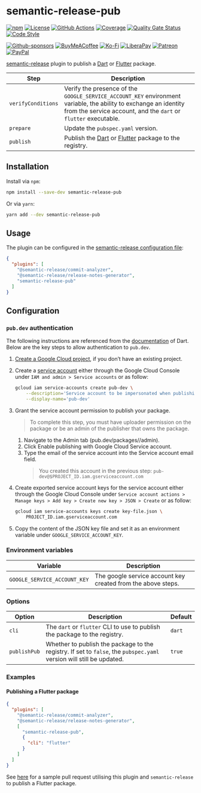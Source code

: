 # semantic-release-pub

[![npm](https://img.shields.io/npm/v/semantic-release-pub)](https://www.npmjs.com/package/semantic-release-pub)
[![License](https://img.shields.io/github/license/zeshuaro/semantic-release-pub)](https://github.com/zeshuaro/semantic-release-pub/blob/main/LICENSE)
[![GitHub Actions](https://github.com/zeshuaro/semantic-release-pub/actions/workflows/github-actions.yml/badge.svg)](https://github.com/zeshuaro/semantic-release-pub/actions/workflows/github-actions.yml)
[![Coverage](https://sonarcloud.io/api/project_badges/measure?project=semantic-release-pub&metric=coverage)](https://sonarcloud.io/summary/new_code?id=semantic-release-pub)
[![Quality Gate Status](https://sonarcloud.io/api/project_badges/measure?project=semantic-release-pub&metric=alert_status)](https://sonarcloud.io/summary/new_code?id=semantic-release-pub)
[![Code Style](https://img.shields.io/badge/code_style-prettier-ff69b4.svg)](https://github.com/prettier/prettier)

[![Github-sponsors](https://img.shields.io/badge/sponsor-30363D?style=for-the-badge&logo=GitHub-Sponsors&logoColor=#EA4AAA)](https://github.com/sponsors/zeshuaro)
[![BuyMeACoffee](https://img.shields.io/badge/Buy%20Me%20a%20Coffee-ffdd00?style=for-the-badge&logo=buy-me-a-coffee&logoColor=black)](https://www.buymeacoffee.com/zeshuaro)
[![Ko-Fi](https://img.shields.io/badge/Ko--fi-F16061?style=for-the-badge&logo=ko-fi&logoColor=white)](https://ko-fi.com/zeshuaro)
[![LiberaPay](https://img.shields.io/badge/Liberapay-F6C915?style=for-the-badge&logo=liberapay&logoColor=black)](https://liberapay.com/zeshuaro/)
[![Patreon](https://img.shields.io/badge/Patreon-F96854?style=for-the-badge&logo=patreon&logoColor=white)](https://patreon.com/zeshuaro)
[![PayPal](https://img.shields.io/badge/PayPal-00457C?style=for-the-badge&logo=paypal&logoColor=white)](https://paypal.me/JoshuaTang)

[semantic-release](https://github.com/semantic-release/semantic-release) plugin to publish a [Dart](https://dart.dev/guides/libraries/create-packages) or [Flutter](https://docs.flutter.dev/packages-and-plugins/developing-packages) package.

| Step               | Description                                                                                                                                                                         |
| ------------------ | ----------------------------------------------------------------------------------------------------------------------------------------------------------------------------------- |
| `verifyConditions` | Verify the presence of the `GOOGLE_SERVICE_ACCOUNT_KEY` environment variable, the ability to exchange an identity from the service account, and the `dart` or `flutter` executable. |
| `prepare`          | Update the `pubspec.yaml` version.                                                                                                                                                  |
| `publish`          | Publish the [Dart](https://dart.dev/tools/pub/publishing) or [Flutter](https://docs.flutter.dev/packages-and-plugins/developing-packages#publish) package to the registry.          |

## Installation

Install via `npm`:

```bash
npm install --save-dev semantic-release-pub
```

Or via `yarn`:

```bash
yarn add --dev semantic-release-pub
```

## Usage

The plugin can be configured in the [semantic-release configuration file](https://github.com/semantic-release/semantic-release/blob/master/docs/usage/configuration.md#configuration):

```json
{
  "plugins": [
    "@semantic-release/commit-analyzer", 
    "@semantic-release/release-notes-generator", 
    "semantic-release-pub"
  ]
}
```

## Configuration

### `pub.dev` authentication

The following instructions are referenced from the [documentation](https://dart.dev/tools/pub/automated-publishing#publish-using-exported-service-account-keys) of Dart. Below are the key steps to allow authentication to `pub.dev`.

1. [Create a Google Cloud project](https://cloud.google.com/resource-manager/docs/creating-managing-projects), if you don’t have an existing project.

2. Create a [service account](https://cloud.google.com/iam/docs/service-account-overview) either through the Google Cloud Console under `IAM and admin > Service accounts` or as follow:
   
    ```bash
    gcloud iam service-accounts create pub-dev \
        --description='Service account to be impersonated when publishing to pub.dev' \
        --display-name='pub-dev'
    ```

3. Grant the service account permission to publish your package.

    > To complete this step, you must have uploader permission on the package or be an admin of the publisher that owns the package.

    1. Navigate to the Admin tab (pub.dev/packages/<package>/admin).
    2. Click Enable publishing with Google Cloud Service account. 
    3. Type the email of the service account into the Service account email field.
        > You created this account in the previous step: `pub-dev@$PROJECT_ID.iam.gserviceaccount.com`

4. Create exported service account keys for the service account either through the Google Cloud Console under `Service account actions > Manage keys > Add key > Create new key > JSON > Create` or as follow:

    ```bash
    gcloud iam service-accounts keys create key-file.json \
        PROJECT_ID.iam.gserviceaccount.com
    ```

5. Copy the content of the JSON key file and set it as an environment variable under `GOOGLE_SERVICE_ACCOUNT_KEY`.

### Environment variables

| Variable                     | Description                                                  |
| ---------------------------- | ------------------------------------------------------------ |
| `GOOGLE_SERVICE_ACCOUNT_KEY` | The google service account key created from the above steps. |

### Options

| Option       | Description                                                                                                          | Default |
| ------------ | -------------------------------------------------------------------------------------------------------------------- | ------- |
| `cli`        | The `dart` or `flutter` CLI to use to publish the package to the registry.                                           | `dart`  |
| `publishPub` | Whether to publish the package to the registry. If set to `false`, the `pubspec.yaml` version will still be updated. | `true`  |

### Examples

#### Publishing a Flutter package

```json
{
  "plugins": [
    "@semantic-release/commit-analyzer", 
    "@semantic-release/release-notes-generator", 
    [
      "semantic-release-pub",
      {
        "cli": "flutter"
      }
    ]
  ]
}
```

See [here](https://github.com/zeshuaro/firestore_cache/pull/162) for a sample pull request utilising this plugin and `semantic-release` to publish a Flutter package.
